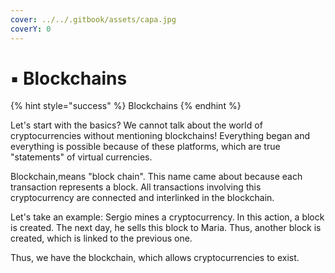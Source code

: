 ```yaml
---
cover: ../../.gitbook/assets/capa.jpg
coverY: 0
---
```


# ▪ Blockchains

{% hint style="success" %}
Blockchains
{% endhint %}

Let's start with the basics? We cannot talk about the world of cryptocurrencies without mentioning blockchains! Everything began and everything is possible because of these platforms, which are true "statements" of virtual currencies.

Blockchain,means "block chain". This name came about because each transaction represents a block. All transactions involving this cryptocurrency are connected and interlinked in the blockchain.

Let's take an example: Sergio mines a cryptocurrency. In this action, a block is created. The next day, he sells this block to Maria. Thus, another block is created, which is linked to the previous one.

Thus, we have the blockchain, which allows cryptocurrencies to exist.
